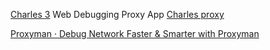 
[Charles 3](https://www.charlesproxy.com/download/previous-release/)
Web Debugging Proxy App
[Charles proxy](https://www.charlesproxy.com/download/)

[Proxyman · Debug Network Faster & Smarter with Proxyman](https://proxyman.io/)
